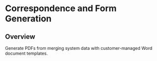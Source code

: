 # Correspondence and Form Generation

## Overview
Generate PDFs from merging system data with customer-managed Word document templates.